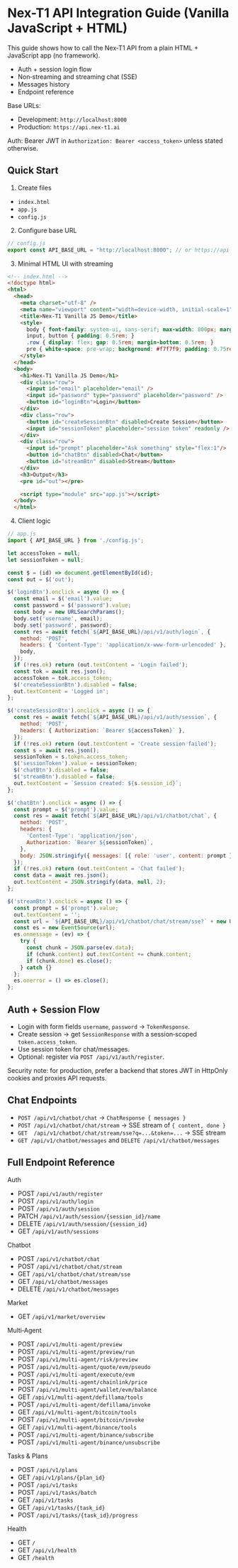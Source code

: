 # Nex-T1 API Integration Guide (Vanilla JavaScript + HTML)

This guide shows how to call the Nex‑T1 API from a plain HTML + JavaScript app (no framework).

- Auth + session login flow
- Non‑streaming and streaming chat (SSE)
- Messages history
- Endpoint reference

Base URLs:
- Development: `http://localhost:8000`
- Production: `https://api.nex-t1.ai`

Auth: Bearer JWT in `Authorization: Bearer <access_token>` unless stated otherwise.


## Quick Start

1) Create files

- `index.html`
- `app.js`
- `config.js`

2) Configure base URL

```js
// config.js
export const API_BASE_URL = "http://localhost:8000"; // or https://api.nex-t1.ai
```

3) Minimal HTML UI with streaming

```html
<!-- index.html -->
<!doctype html>
<html>
  <head>
    <meta charset="utf-8" />
    <meta name="viewport" content="width=device-width, initial-scale=1" />
    <title>Nex‑T1 Vanilla JS Demo</title>
    <style>
      body { font-family: system-ui, sans-serif; max-width: 800px; margin: 2rem auto; }
      input, button { padding: 0.5rem; }
      .row { display: flex; gap: 0.5rem; margin-bottom: 0.5rem; }
      pre { white-space: pre-wrap; background: #f7f7f9; padding: 0.75rem; border: 1px solid #e1e1e8; }
    </style>
  </head>
  <body>
    <h1>Nex‑T1 Vanilla JS Demo</h1>
    <div class="row">
      <input id="email" placeholder="email" />
      <input id="password" type="password" placeholder="password" />
      <button id="loginBtn">Login</button>
    </div>
    <div class="row">
      <button id="createSessionBtn" disabled>Create Session</button>
      <input id="sessionToken" placeholder="session token" readonly />
    </div>
    <div class="row">
      <input id="prompt" placeholder="Ask something" style="flex:1"/>
      <button id="chatBtn" disabled>Chat</button>
      <button id="streamBtn" disabled>Stream</button>
    </div>
    <h3>Output</h3>
    <pre id="out"></pre>

    <script type="module" src="app.js"></script>
  </body>
  </html>
```

4) Client logic

```js
// app.js
import { API_BASE_URL } from './config.js';

let accessToken = null;
let sessionToken = null;

const $ = (id) => document.getElementById(id);
const out = $('out');

$('loginBtn').onclick = async () => {
  const email = $('email').value;
  const password = $('password').value;
  const body = new URLSearchParams();
  body.set('username', email);
  body.set('password', password);
  const res = await fetch(`${API_BASE_URL}/api/v1/auth/login`, {
    method: 'POST',
    headers: { 'Content-Type': 'application/x-www-form-urlencoded' },
    body,
  });
  if (!res.ok) return (out.textContent = 'Login failed');
  const tok = await res.json();
  accessToken = tok.access_token;
  $('createSessionBtn').disabled = false;
  out.textContent = 'Logged in';
};

$('createSessionBtn').onclick = async () => {
  const res = await fetch(`${API_BASE_URL}/api/v1/auth/session`, {
    method: 'POST',
    headers: { Authorization: `Bearer ${accessToken}` },
  });
  if (!res.ok) return (out.textContent = 'Create session failed');
  const s = await res.json();
  sessionToken = s.token.access_token;
  $('sessionToken').value = sessionToken;
  $('chatBtn').disabled = false;
  $('streamBtn').disabled = false;
  out.textContent = `Session created: ${s.session_id}`;
};

$('chatBtn').onclick = async () => {
  const prompt = $('prompt').value;
  const res = await fetch(`${API_BASE_URL}/api/v1/chatbot/chat`, {
    method: 'POST',
    headers: {
      'Content-Type': 'application/json',
      Authorization: `Bearer ${sessionToken}`,
    },
    body: JSON.stringify({ messages: [{ role: 'user', content: prompt }] }),
  });
  if (!res.ok) return (out.textContent = 'Chat failed');
  const data = await res.json();
  out.textContent = JSON.stringify(data, null, 2);
};

$('streamBtn').onclick = async () => {
  const prompt = $('prompt').value;
  out.textContent = '';
  const url = `${API_BASE_URL}/api/v1/chatbot/chat/stream/sse?` + new URLSearchParams({ q: prompt, token: sessionToken });
  const es = new EventSource(url);
  es.onmessage = (ev) => {
    try {
      const chunk = JSON.parse(ev.data);
      if (chunk.content) out.textContent += chunk.content;
      if (chunk.done) es.close();
    } catch {}
  };
  es.onerror = () => es.close();
};
```


## Auth + Session Flow

- Login with form fields `username`, `password` → `TokenResponse`.
- Create session → get `SessionResponse` with a session‑scoped `token.access_token`.
- Use session token for chat/messages.
- Optional: register via `POST /api/v1/auth/register`.

Security note: for production, prefer a backend that stores JWT in HttpOnly cookies and proxies API requests.


## Chat Endpoints

- `POST /api/v1/chatbot/chat` → `ChatResponse { messages }`
- `POST /api/v1/chatbot/chat/stream` → SSE stream of `{ content, done }`
- `GET  /api/v1/chatbot/chat/stream/sse?q=...&token=...` → SSE stream
- `GET /api/v1/chatbot/messages` and `DELETE /api/v1/chatbot/messages`


## Full Endpoint Reference

Auth
- POST `/api/v1/auth/register`
- POST `/api/v1/auth/login`
- POST `/api/v1/auth/session`
- PATCH `/api/v1/auth/session/{session_id}/name`
- DELETE `/api/v1/auth/session/{session_id}`
- GET `/api/v1/auth/sessions`

Chatbot
- POST `/api/v1/chatbot/chat`
- POST `/api/v1/chatbot/chat/stream`
- GET  `/api/v1/chatbot/chat/stream/sse`
- GET  `/api/v1/chatbot/messages`
- DELETE `/api/v1/chatbot/messages`

Market
- GET `/api/v1/market/overview`

Multi‑Agent
- POST `/api/v1/multi-agent/preview`
- POST `/api/v1/multi-agent/preview/run`
- POST `/api/v1/multi-agent/risk/preview`
- POST `/api/v1/multi-agent/quote/evm/pseudo`
- POST `/api/v1/multi-agent/execute/evm`
- POST `/api/v1/multi-agent/chainlink/price`
- POST `/api/v1/multi-agent/wallet/evm/balance`
- GET  `/api/v1/multi-agent/defillama/tools`
- POST `/api/v1/multi-agent/defillama/invoke`
- GET  `/api/v1/multi-agent/bitcoin/tools`
- POST `/api/v1/multi-agent/bitcoin/invoke`
- GET  `/api/v1/multi-agent/binance/tools`
- POST `/api/v1/multi-agent/binance/subscribe`
- POST `/api/v1/multi-agent/binance/unsubscribe`

Tasks & Plans
- POST `/api/v1/plans`
- GET  `/api/v1/plans/{plan_id}`
- POST `/api/v1/tasks`
- POST `/api/v1/tasks/batch`
- GET  `/api/v1/tasks`
- GET  `/api/v1/tasks/{task_id}`
- POST `/api/v1/tasks/{task_id}/progress`

Health
- GET `/`
- GET `/api/v1/health`
- GET `/health`
